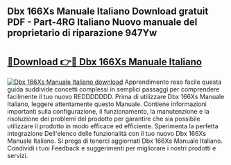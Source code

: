 ## Dbx 166Xs Manuale Italiano Download gratuit PDF - Part-4RG Italiano Nuovo manuale del proprietario di riparazione 947Yw

# <h2><a href="http://dfbph2.blite.top/?on=Dbx+166Xs+Manuale+Italiano">🔗Download 👉🔴 Dbx 166Xs Manuale Italiano</a></h2>

[![Dbx 166Xs Manuale Italiano download](https://i.imgur.com/lujVjoI.png)](http://dfbph2.blite.top/?on=Dbx+166Xs+Manuale+Italiano)
Apprendimento reso facile questa guida suddivide concetti complessi in semplici passaggi per comprendere facilmente il tuo nuovo REDDDDDDD. Prima di utilizzare Dbx 166Xs Manuale Italiano, leggere attentamente questo Manuale. Contiene informazioni importanti sulla configurazione, il funzionamento, la manutenzione e la risoluzione dei problemi del prodotto per garantire che sia possibile utilizzare il prodotto in modo efficace ed efficiente. Sperimenta la perfetta integrazione Dell'elenco delle funzionalità con il tuo nuovo Dbx 166Xs Manuale Italiano. Si prega di tenerci aggiornati Dbx 166Xs Manuale Italiano. Condividi i tuoi Feedback e suggerimenti per migliorare i nostri prodotti e servizi.
